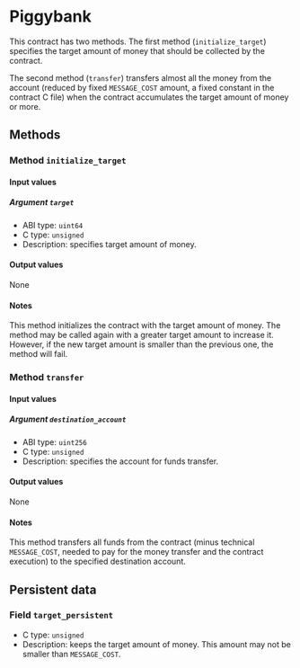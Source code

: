 # Piggybank

This contract has two methods. The first method (`initialize_target`)
specifies the target amount of money that should be collected by
the contract.

The second method (`transfer`) transfers almost all the money from 
the account (reduced by fixed `MESSAGE_COST` amount, a fixed constant in
the contract C file) when the contract accumulates the target amount of money or more.

## Methods

### Method `initialize_target`
#### Input values
##### Argument `target`
* ABI type: `uint64`
* C type: `unsigned`
* Description: specifies target amount of money.

#### Output values
None

#### Notes
This method initializes the contract with the target amount of money.
The method may be called again with a greater target amount to
increase it. However, if the new target amount is smaller than the
previous one, the method will fail.

### Method `transfer`
#### Input values
##### Argument `destination_account`
* ABI type: `uint256`
* C type: `unsigned`
* Description: specifies the account for funds transfer.

#### Output values
None

#### Notes
This method transfers all funds from the contract (minus technical `MESSAGE_COST`,
needed to pay for the money transfer and the contract execution) to the specified
destination account.

## Persistent data
### Field `target_persistent`
* C type: `unsigned`
* Description: keeps the target amount of money. This amount may not be smaller than
`MESSAGE_COST`.
